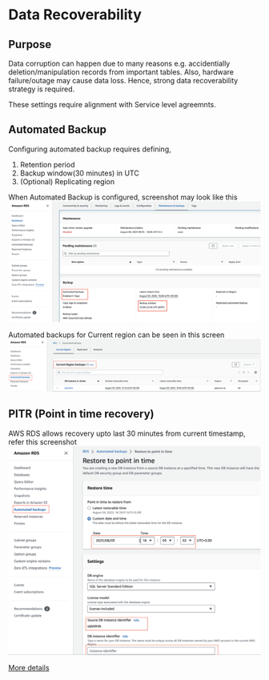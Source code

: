 # Data Recoverability #
## Purpose ##
Data corruption can happen due to many reasons e.g. accidentially deletion/manipulation records from important tables. Also, hardware failure/outage may cause data loss. Hence, strong data recoverability strategy is required.

These settings require alignment with Service level agreemnts.

## Automated Backup ##
Configuring automated backup requires defining,
1. Retention period 
2. Backup window(30 minutes) in UTC 
3. (Optional) Replicating region

When Automated Backup is configured, screenshot may look like this
![Automated backup](pics/data-recovery/1-auto-backup-config.png)

Automated backups for Current region can be seen in this screen
![Current region](pics/data-recovery/2-current-region-backup.png)

## PITR (Point in time recovery)
AWS RDS allows recovery upto last 30 minutes from current timestamp, refer this screenshot
![PITR](pics/data-recovery/3-pitr.png)

[More details](https://docs.aws.amazon.com/AmazonRDS/latest/UserGuide/USER_PIT.html)
